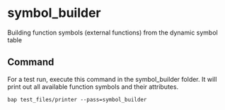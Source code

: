 # symbol_builder
Building function symbols (external functions) from the dynamic symbol table

## Command

For a test run, execute this command in the symbol_builder folder. It will print out all available function symbols and their attributes.

```
bap test_files/printer --pass=symbol_builder
```
